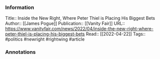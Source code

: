 
### Information
Title:: Inside the New Right, Where Peter Thiel is Placing His Biggest Bets
Author:: [[James Pogue]]
Publication:: [[Vanity Fair]]
URL:: https://www.vanityfair.com/news/2022/04/inside-the-new-right-where-peter-thiel-is-placing-his-biggest-bets
Read:: [[2022-04-22]]
Tags:: #politics #newright #rightwing 
#article

### Annotations

